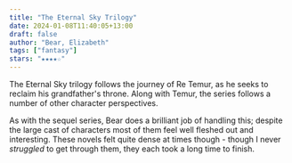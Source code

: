 ```yaml
---
title: "The Eternal Sky Trilogy"
date: 2024-01-08T11:40:05+13:00
draft: false
author: "Bear, Elizabeth"
tags: ["fantasy"]
stars: "★★★★☆"
---
```


The Eternal Sky trilogy follows the journey of Re Temur, as he seeks to reclaim his grandfather's throne. Along with Temur, the series follows a number of other character perspectives. 

As with the sequel series, Bear does a brilliant job of handling this; despite the large cast of characters most of them feel well fleshed out and interesting. These novels felt quite dense at times though - though I never *struggled* to get through them, they each took a long time to finish.